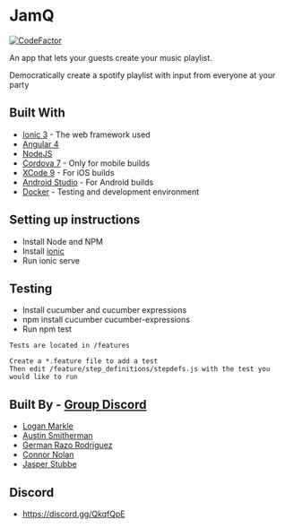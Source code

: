 # JamQ
[![CodeFactor](https://www.codefactor.io/repository/github/chicostate/jamq/badge)](https://www.codefactor.io/repository/github/chicostate/jamq)

An app that lets your guests create your music playlist.

Democratically create a spotify playlist with input from everyone at your party

## Built With
- [Ionic 3](https://ionicframework.com/) - The web framework used
- [Angular 4](https://angular.io/) 
- [NodeJS](https://nodejs.org/)
- [Cordova 7](https://cordova.apache.org/#getstarted) - Only for mobile builds
- [XCode 9](https://developer.apple.com/xcode/) - For iOS builds
- [Android Studio](https://developer.android.com/studio/install.html) - For Android builds
- [Docker](https://www.docker.com/) - Testing and development environment

## Setting up instructions
- Install Node and NPM
- Install [ionic]( https://ionicframework.com/docs/cli/)
- Run ionic serve

## Testing
- Install cucumber and cucumber expressions
- npm install cucumber cucumber-expressions
- Run npm test

```
Tests are located in /features

Create a *.feature file to add a test
Then edit /feature/step_definitions/stepdefs.js with the test you would like to run

```

## Built By - [Group Discord](https://discord.gg/H8jbQ3R)
- [Logan Markle](https://github.com/logm)
- [Austin Smitherman](https://github.com/asmitherman)
- [German Razo Rodriguez](https://github.com/german9304)
- [Connor Nolan](https://github.com/cnolan3)
- [Jasper Stubbe](https://github.com/jasparigus)

## Discord
- https://discord.gg/QkqfQpE

